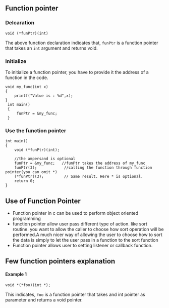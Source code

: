 ## Function pointer

### Delcaration
```
void (*funPtr)(int)
```
The above function declaration indicates that, `funPtr` is a function pointer that takes an `int` argument and returns void. 

### Initialize 
To initialize a function pointer, you have to provide it the address of a function in the code. 

```
void my_func(int x)
{
    printf("Value is : %d",x);
}
 int main()
 {
     funPtr = &my_func; 
 }
```
### Use the function pointer

```
int main()
{
    void (*funPtr)(int);
   
    //the ampersand is optional
    funPtr = &my_func;   //funPtr takes the address of my_func
    funPtr(3);            //calling the function through function pointer(you can omit *)
    (*funPtr)(3);         // Same result. Here * is optional.
    return 0;
}
```

## Use of Function Pointer
- Function pointer in c can be used to perform object oriented programming
- function pointer allow user pass different type of action. like sort routine. you want to allow the caller to choose how sort operation will be performed.A much nicer way of allowing the user to choose how to sort the data is simply to let the user pass in a function to the sort function
- Function pointer allows user to setting listener or callback function.  


## Few function pointers explanation
#### Example 1
```
void *(*foo)(int *);
```
This indicates, `foo` is a function pointer that takes and int pointer as parameter and returns a void pointer. 
